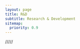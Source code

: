 ```yaml
---
layout: page
title: R&D
subtitle: Research & Development
sitemap:
  priority: 0.9
---
```


<script src="https://threejs.org/build/three.js"></script>
<script src="https://threejs.org/examples/js/libs/stats.min.js"></script>

<script>
	var camera, scene, renderer, stats;
	var geometry, group;
	var mouseX = 0, mouseY = 0;
	var windowHalfX = window.innerWidth / 2;
	var windowHalfY = window.innerHeight / 2;
	init();
	animate();
	function init() {
		camera = new THREE.PerspectiveCamera( 60, window.innerWidth / window.innerHeight, 1, 10000 );
		camera.position.z = 500;
		scene = new THREE.Scene();
		scene.background = new THREE.Color( 0xffffff );
		scene.fog = new THREE.Fog( 0xffffff, 1, 10000 );
		var geometry = new THREE.BoxBufferGeometry( 100, 100, 100 );
		var material = new THREE.MeshNormalMaterial();
		group = new THREE.Group();
		for ( var i = 0; i < 1000; i ++ ) {
			var mesh = new THREE.Mesh( geometry, material );
			mesh.position.x = Math.random() * 2000 - 1000;
			mesh.position.y = Math.random() * 2000 - 1000;
			mesh.position.z = Math.random() * 2000 - 1000;
			mesh.rotation.x = Math.random() * 2 * Math.PI;
			mesh.rotation.y = Math.random() * 2 * Math.PI;
			mesh.matrixAutoUpdate = false;
			mesh.updateMatrix();
			group.add( mesh );
		}
		scene.add( group );
		//
		renderer = new THREE.WebGLRenderer( { antialias: true } );
		renderer.setPixelRatio( window.devicePixelRatio );
		renderer.setSize( window.innerWidth, window.innerHeight );
		document.body.appendChild( renderer.domElement );
		//
		stats = new Stats();
		document.body.appendChild( stats.dom );
		//
		document.addEventListener( 'mousemove', onDocumentMouseMove, false );
		//
		window.addEventListener( 'resize', onWindowResize, false );
	}
	function onWindowResize() {
		windowHalfX = window.innerWidth / 2;
		windowHalfY = window.innerHeight / 2;
		camera.aspect = window.innerWidth / window.innerHeight;
		camera.updateProjectionMatrix();
		renderer.setSize( window.innerWidth, window.innerHeight );
	}
	function onDocumentMouseMove( event ) {
		mouseX = ( event.clientX - windowHalfX ) * 10;
		mouseY = ( event.clientY - windowHalfY ) * 10;
	}
	//
	function animate() {
		requestAnimationFrame( animate );
		render();
		stats.update();
	}
	function render() {
		var time = Date.now() * 0.001;
		var rx = Math.sin( time * 0.7 ) * 0.5,
			ry = Math.sin( time * 0.3 ) * 0.5,
			rz = Math.sin( time * 0.2 ) * 0.5;
		camera.position.x += ( mouseX - camera.position.x ) * 0.05;
		camera.position.y += ( - mouseY - camera.position.y ) * 0.05;
		camera.lookAt( scene.position );
		group.rotation.x = rx;
		group.rotation.y = ry;
		group.rotation.z = rz;
		renderer.render( scene, camera );
	}
</script>

/////
